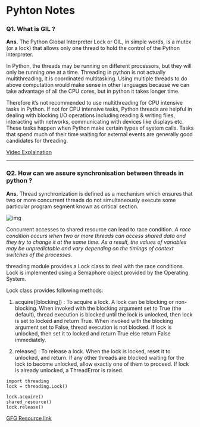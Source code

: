 # Pyhton Notes

### Q1. What is GIL ?
**Ans.** The Python Global Interpreter Lock or GIL, in simple words, is a mutex (or a lock) that allows only one thread to hold the control of the Python interpreter. 

In Python, the threads may be running on different processors, but they will only be running one at a time. Threading in python is not actually multithreading, it is coordinated multitasking. Using multiple threads to do above computation would make sense in other languages because we can take advantage of all the CPU cores, but in python it takes longer time. 

Therefore it’s not recommended to use multithreading for CPU intensive tasks in Python. If not for CPU intensive tasks, Python threads are helpful in dealing with blocking I/O operations including reading & writing files, interacting with networks, communicating with devices like displays etc. These tasks happen when Python make certain types of system calls. Tasks that spend much of their time waiting for external events are generally good candidates for threading.

[Video Explaination](https://youtu.be/f9q5m321iEU)

------------------------------------------------------------------------------------------------------------------------------------------------------------------

### Q2. How can we assure synchronisation between threads in python ?
**Ans.** Thread synchronization is defined as a mechanism which ensures that two or more concurrent threads do not simultaneously execute some particular program segment known as critical section.

![img](https://media.geeksforgeeks.org/wp-content/uploads/multithreading-python-1.png)

Concurrent accesses to shared resource can lead to race condition. _A race condition occurs when two or more threads can access shared data and they try to change it at the same time. As a result, the values of variables may be unpredictable and vary depending on the timings of context switches of the processes._

threading module provides a Lock class to deal with the race conditions. Lock is implemented using a Semaphore object provided by the Operating System.

Lock class provides following methods:

1. acquire([blocking]) : To acquire a lock. A lock can be blocking or non-blocking. When invoked with the blocking argument set to True (the default), thread execution is blocked until the lock is unlocked, then lock is set to locked and return True. When invoked with the blocking argument set to False, thread execution is not blocked. If lock is unlocked, then set it to locked and return True else return False immediately.

2. release() : To release a lock. When the lock is locked, reset it to unlocked, and return. If any other threads are blocked waiting for the lock to become unlocked, allow exactly one of them to proceed. If lock is already unlocked, a ThreadError is raised.

```
import threading
lock = threading.Lock()

lock.acquire()
shared_resource()
lock.release()
```
[GFG Resource link](https://www.geeksforgeeks.org/multithreading-in-python-set-2-synchronization/)



